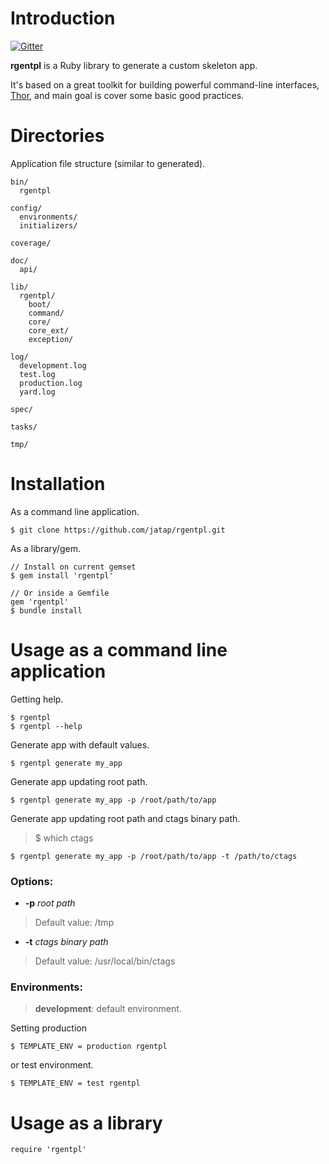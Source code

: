 Introduction
============

[![Gitter](https://badges.gitter.im/Join%20Chat.svg)](https://gitter.im/jatap/rgentpl?utm_source=badge&utm_medium=badge&utm_campaign=pr-badge&utm_content=badge)

**rgentpl** is a Ruby library to generate a custom skeleton app.

It's based on a great toolkit for building powerful command-line interfaces, [Thor](https://github.com/erikhuda/thor), and main goal is cover some basic good practices.

Directories
===========

Application file structure (similar to generated).

    bin/
      rgentpl

    config/
      environments/
      initializers/

    coverage/

    doc/
      api/

    lib/
      rgentpl/
        boot/
        command/
        core/
        core_ext/
        exception/

    log/
      development.log
      test.log
      production.log
      yard.log

    spec/

    tasks/

    tmp/


Installation
============

As a command line application.

    $ git clone https://github.com/jatap/rgentpl.git

As a library/gem.

    // Install on current gemset
    $ gem install 'rgentpl'

    // Or inside a Gemfile
    gem 'rgentpl'
    $ bundle install


Usage as a command line application
===================================

Getting help.

    $ rgentpl
    $ rgentpl --help

Generate app with default values.

    $ rgentpl generate my_app

Generate app updating root path.

    $ rgentpl generate my_app -p /root/path/to/app

Generate app updating root path and ctags binary path.

> $ which ctags

    $ rgentpl generate my_app -p /root/path/to/app -t /path/to/ctags

### Options:

  * **-p** _root path_

> Default value: /tmp

  * **-t** _ctags binary path_

> Default value: /usr/local/bin/ctags

### Environments:

> **development**: default environment.

Setting production

    $ TEMPLATE_ENV = production rgentpl

or test environment.

    $ TEMPLATE_ENV = test rgentpl


Usage as a library
==================

    require 'rgentpl'

